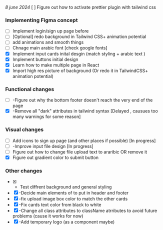 *8 june 2024*
[ ] Figure out how to activate prettier plugin with tailwind css
### Implementing Figma concept
- [ ] Implement login/sign up page before
- [ ]  [Optional] redo background in Tailwind CSS+ animation potential
- [ ] add animations and smooth things
- [ ] Chnage main arabic font [check google fonts]
- [x] Implement input cards inital desgin (match styling + arabic text )
- [x]  Implement buttons initial design
- [x] Learn how to make multiple page in React
- [x] Import high res picture of background (Or redo it in TailwindCSS+ animation potential)
### Functional changes
- [ ] -Figure out why the bottom footer doesn't reach the very end of the page
- [x] -Remove all "dark" attributes in tailwind syntax [Delayed , causues too many warnings for some reason]
### Visual changes
- [ ] Add icons to sign up page (and other places if possible) [In progress]
- [ ] -Improve input file design [In progress]
- [ ]  Figure out how to change file upload text to araribic OR remove it
- [x] Figure out gradient color to submit button

### Other changes

- [x] - Test diffrent background and general styling 
- [x] -Decide main elements of to put in header and footer
- [x] -fix upload image box color to match the other cards
- [x] -Fix cards text color from black to white
- [x] -Change all class attributes to className atrributes to avoid future problems (cause it works for now)
- [x] -Add temporary logo (as a component maybe)
